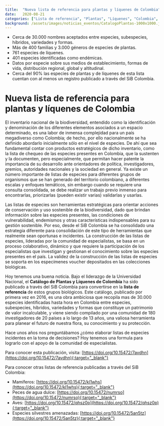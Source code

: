 ```yaml
---
title:  "Nueva lista de referencia para plantas y líquenes de Colombia"
date:   2020-08-21
categories: ["Lista de referencia", "Plantas", "Líquenes", "Colombia", "2020"]
background: /assets/images/noticias_eventos/CatalogoPlantas-1000x1000.jpg
---
```


-	Cerca de 30.000 nombres aceptados entre especies, subespecies, híbridos, variedades y formas.
-	Más de 400 familias y 3.000 géneros de especies de plantas.
-	761 especies de líquenes.
-	401 especies identificadas como endémicas.
-	Datos por especie sobre sus medios de establecimiento, formas de vida, distribución regional, global y altitudinal.
-	Cerca del 90% las especies de plantas y de líquenes de esta lista cuentan con al menos un registro publicado a través del SiB Colombia.


# Nueva lista de referencia para plantas y líquenes de Colombia

El inventario nacional de la biodiversidad, entendido como la identificación y denominación de los diferentes elementos asociados a un espacio determinado, es una labor de inmensa complejidad para un país megadiverso como Colombia; de hecho, por ello nacionalmente se ha definido abordarlo inicialmente sólo en el nivel de especies. De ahí que sea fundamental contar con productos estratégicos de dicho inventario, como la lista de chequeo de las especies presentes en Colombia, que la sustenten y la documenten, pero especialmente, que permitan hacer patente la importancia de su desarrollo ante orientadores de política, investigadores, gremios, autoridades nacionales y la sociedad en general. Ya existe un número importante de listas de especies para diferentes grupos de organismos que se han generado del territorio colombiano, a diferentes escalas y enfoques temáticos, sin embargo cuando se requiere una consulta consolidada, se debe realizar un trabajo previo inmenso para encontrarlas, priorizarlas (pueden existir varias) validarlas y usarlas.

Las listas de especies son herramientas estratégicas para orientar acciones de conservación y uso sostenible de la biodiversidad, dado que brindan información sobre las especies presentes, las condiciones de vulnerabilidad, endemismos y otras características indispensables para su gestión sostenible. Por eso, desde el SiB Colombia se ha consolidado una estrategia diferente para consolidación de este tipo de herramientas que realmente sean oportunas e incidentes. La construcción de las listas de especies, lideradas por la comunidad de especialistas, se basa en un proceso colaborativo, dinámico y que requiere la participación de los especialistas que investigan y gestionan el conocimiento sobre las especies presentes en el país. La validez de la construcción de las listas de especies se soporta en los especímenes voucher depositados en las colecciones biológicas.

Hoy tenemos una buena noticia. Bajo el liderazgo de la Universidad Nacional, el **Catálogo de Plantas y Líquenes de Colombia** ha sido publicado a través del SiB Colombia para convertirse en la **lista de referencia** de estos grupos biológicos. Este catálogo, publicado por primera vez en 2016, es una obra ambiciosa que recopila mas de 30.000 especies identificadas hasta hora en Colombia entre especies, subespecies, híbridos, variedades y formas que constituye un patrimonio de valor incalculable, y viene siendo compilado por una comunidad de 180 investigadores de 20 países a lo largo de 13 años, una valiosa herramienta para planear el futuro de nuestra flora, su conocimiento y su protección.

Hace unos años nos preguntábamos ¿cómo elaborar listas de especies incidentes en la toma de decisiones? Hoy tenemos una formula para lograrlo con el apoyo de la comunidad de especialistas.

Para conocer esta publicación, visita: [https://doi.org/10.15472/7avdhn](https://doi.org/10.15472/7avdhn){:target="_blank"}

Para conocer otras listas de referencia publicadas a través del SiB Colombia:

-	Mamíferos: [https://doi.org/10.15472/kl1whs](https://doi.org/10.15472/kl1whs){:target="_blank"}
-	Peces de agua dulce: [https://doi.org/10.15472/numrso](https://doi.org/10.15472/numrso){:target="_blank"}
-	Aves: [https://doi.org/10.15472/qhsz0p](https://doi.org/10.15472/qhsz0p){:target="_blank"}
-	Especies silvestres amenazadas: [https://doi.org/10.15472/5an5tz](https://doi.org/10.15472/5an5tz){:target="_blank"}
